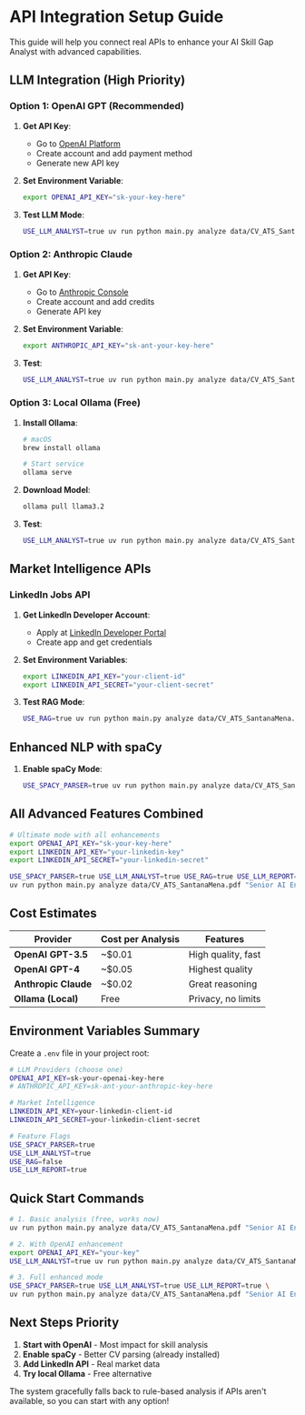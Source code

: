 # API Integration Setup Guide

This guide will help you connect real APIs to enhance your AI Skill Gap Analyst with advanced capabilities.

## LLM Integration (High Priority)

### Option 1: OpenAI GPT (Recommended)

1. **Get API Key**:
   - Go to [OpenAI Platform](https://platform.openai.com/api-keys)
   - Create account and add payment method
   - Generate new API key

2. **Set Environment Variable**:
   ```bash
   export OPENAI_API_KEY="sk-your-key-here"
   ```

3. **Test LLM Mode**:
   ```bash
   USE_LLM_ANALYST=true uv run python main.py analyze data/CV_ATS_SantanaMena.pdf "Senior AI Engineer"
   ```

### Option 2: Anthropic Claude

1. **Get API Key**:
   - Go to [Anthropic Console](https://console.anthropic.com/)
   - Create account and add credits
   - Generate API key

2. **Set Environment Variable**:
   ```bash
   export ANTHROPIC_API_KEY="sk-ant-your-key-here"
   ```

3. **Test**:
   ```bash
   USE_LLM_ANALYST=true uv run python main.py analyze data/CV_ATS_SantanaMena.pdf "Senior AI Engineer"
   ```

### Option 3: Local Ollama (Free)

1. **Install Ollama**:
   ```bash
   # macOS
   brew install ollama
   
   # Start service
   ollama serve
   ```

2. **Download Model**:
   ```bash
   ollama pull llama3.2
   ```

3. **Test**:
   ```bash
   USE_LLM_ANALYST=true uv run python main.py analyze data/CV_ATS_SantanaMena.pdf "Senior AI Engineer"
   ```

## Market Intelligence APIs

### LinkedIn Jobs API

1. **Get LinkedIn Developer Account**:
   - Apply at [LinkedIn Developer Portal](https://developer.linkedin.com/)
   - Create app and get credentials

2. **Set Environment Variables**:
   ```bash
   export LINKEDIN_API_KEY="your-client-id"
   export LINKEDIN_API_SECRET="your-client-secret"
   ```

3. **Test RAG Mode**:
   ```bash
   USE_RAG=true uv run python main.py analyze data/CV_ATS_SantanaMena.pdf "Senior AI Engineer"
   ```

## Enhanced NLP with spaCy

1. **Enable spaCy Mode**:
   ```bash
   USE_SPACY_PARSER=true uv run python main.py analyze data/CV_ATS_SantanaMena.pdf "Senior AI Engineer"
   ```

## All Advanced Features Combined

```bash
# Ultimate mode with all enhancements
export OPENAI_API_KEY="sk-your-key-here"
export LINKEDIN_API_KEY="your-linkedin-key"
export LINKEDIN_API_SECRET="your-linkedin-secret"

USE_SPACY_PARSER=true USE_LLM_ANALYST=true USE_RAG=true USE_LLM_REPORT=true \
uv run python main.py analyze data/CV_ATS_SantanaMena.pdf "Senior AI Engineer"
```

## Cost Estimates

| Provider | Cost per Analysis | Features |
|----------|------------------|----------|
| **OpenAI GPT-3.5** | ~$0.01 | High quality, fast |
| **OpenAI GPT-4** | ~$0.05 | Highest quality |
| **Anthropic Claude** | ~$0.02 | Great reasoning |
| **Ollama (Local)** | Free | Privacy, no limits |

## Environment Variables Summary

Create a `.env` file in your project root:

```bash
# LLM Providers (choose one)
OPENAI_API_KEY=sk-your-openai-key-here
# ANTHROPIC_API_KEY=sk-ant-your-anthropic-key-here

# Market Intelligence
LINKEDIN_API_KEY=your-linkedin-client-id
LINKEDIN_API_SECRET=your-linkedin-client-secret

# Feature Flags
USE_SPACY_PARSER=true
USE_LLM_ANALYST=true
USE_RAG=false
USE_LLM_REPORT=true
```

## Quick Start Commands

```bash
# 1. Basic analysis (free, works now)
uv run python main.py analyze data/CV_ATS_SantanaMena.pdf "Senior AI Engineer"

# 2. With OpenAI enhancement
export OPENAI_API_KEY="your-key"
USE_LLM_ANALYST=true uv run python main.py analyze data/CV_ATS_SantanaMena.pdf "Senior AI Engineer"

# 3. Full enhanced mode
USE_SPACY_PARSER=true USE_LLM_ANALYST=true USE_LLM_REPORT=true \
uv run python main.py analyze data/CV_ATS_SantanaMena.pdf "Senior AI Engineer"
```

## Next Steps Priority

1. **Start with OpenAI** - Most impact for skill analysis
2. **Enable spaCy** - Better CV parsing (already installed)
3. **Add LinkedIn API** - Real market data
4. **Try local Ollama** - Free alternative

The system gracefully falls back to rule-based analysis if APIs aren't available, so you can start with any option!
